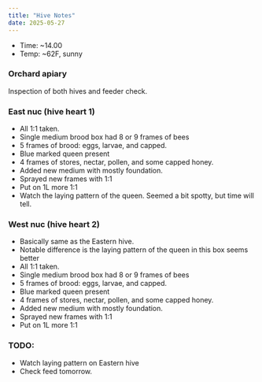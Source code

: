 ```yaml
---
title: "Hive Notes"
date: 2025-05-27
---
```


- Time: ~14.00
- Temp: ~62F, sunny

### Orchard apiary

Inspection of both hives and feeder check.

### East nuc (hive heart 1)

- All 1:1 taken.
- Single medium brood box had 8 or 9 frames of bees
- 5 frames of brood: eggs, larvae, and capped.
- Blue marked queen present
- 4 frames of stores, nectar, pollen, and some capped honey.
- Added new medium with mostly foundation.
- Sprayed new frames with 1:1
- Put on 1L more 1:1
- Watch the laying pattern of the queen. Seemed a bit spotty, but time will tell.

### West nuc (hive heart 2)

- Basically same as the Eastern hive.
- Notable difference is the laying pattern of the queen in this box seems better
- All 1:1 taken.
- Single medium brood box had 8 or 9 frames of bees
- 5 frames of brood: eggs, larvae, and capped.
- Blue marked queen present
- 4 frames of stores, nectar, pollen, and some capped honey.
- Added new medium with mostly foundation.
- Sprayed new frames with 1:1
- Put on 1L more 1:1

### TODO:

- Watch laying pattern on Eastern hive
- Check feed tomorrow.